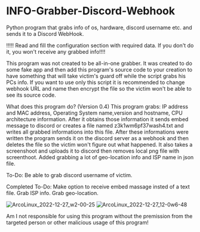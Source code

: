 # INFO-Grabber-Discord-Webhook
Python program that grabs info of os, hardware, discord username etc. and sends it to a Discord WebHook.

!!!!! Read and fill the configuration section with required data. If you don't do it, you won't receive any grabbed info!!!!

This program was not created to be all-in-one grabber. It was created to do some fake app and then add this program's source code to your creation to have something that will take victim's guard off while the script grabs his PCs info.
If you want to use only this script it is recommended to change webhook URL and name then encrypt the file so the victim won't be able to see its source code.


What does this program do? (Version 0.4)
This program grabs: IP address and MAC address, Operating System name,version and hostname, CPU architecture information.
After it obtains those information it sends embed message to discord or creates a file named z3k1wm6pf37wash4.txt and writes all grabbed informations into this file. After these informations were written the program sends it on the discord server as a webhook and then deletes the file so the victim won't figure out what happened. It also takes a screenshoot and uploads it to discord then removes local png file with screenthoot. Added grabbing a lot of geo-location info and ISP name in json file.

To-Do:
Be able to grab discord username of victim.

Completed To-Do:
Make option to receive embed massage insted of a text file.
Grab ISP info.
Grab geo-location.

![ArcoLinux_2022-12-27_w2-00-25](https://user-images.githubusercontent.com/121441516/209658213-d2f082a5-7125-4dca-ad5a-487475ca0bfe.png)
![ArcoLinux_2022-12-27_12-0w6-48](https://user-images.githubusercontent.com/121441516/209658222-99dbbab8-6d7f-4c9a-8ea0-24f1b076cfae.png)

Am I not responsible for using this program without the premission from the targeted person or other malicious usage of this program!


